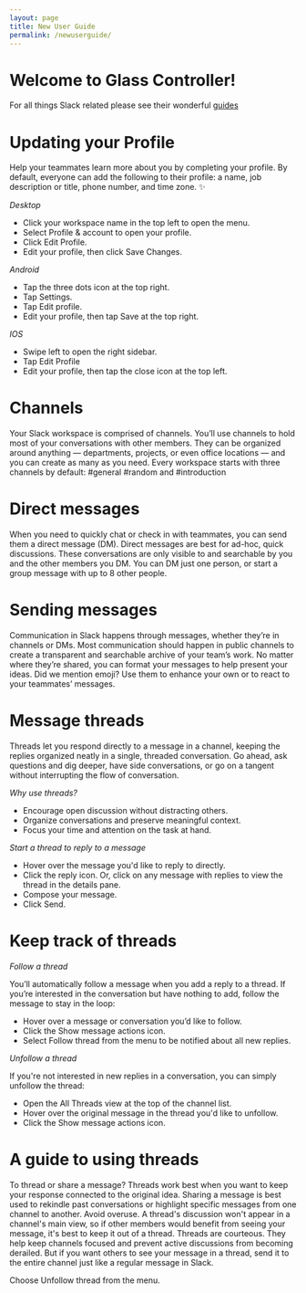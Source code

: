 ```yaml
---
layout: page
title: New User Guide	
permalink: /newuserguide/
---
```


# Welcome to Glass Controller!

For all things Slack related please see their wonderful [guides](https://get.slack.help/hc/en-us/categories/202622877-slack-guides)

# Updating your Profile

Help your teammates learn more about you by completing your profile. By default, everyone can add the following to their profile: a name, job description or title, phone number, and time zone. ✨

*Desktop*

- Click your workspace name in the top left to open the menu.
- Select Profile & account to open your profile.
- Click Edit Profile.
- Edit your profile, then click Save Changes.

*Android*

- Tap the three dots icon at the top right.
- Tap Settings.
- Tap Edit profile.
- Edit your profile, then tap Save at the top right.

*IOS*

- Swipe left to open the right sidebar.
- Tap Edit Profile
- Edit your profile, then tap the  close icon at the top left.

# Channels

Your Slack workspace is comprised of channels. You’ll use channels to hold most of your conversations with other members. They can be organized around anything — departments, projects, or even office locations — and you can create as many as you need. Every workspace starts with three channels by default:  #general #random and #introduction

# Direct messages 

When you need to quickly chat or check in with teammates, you can send them a direct message (DM). Direct messages are best for ad-hoc, quick discussions. These conversations are only visible to and searchable by you and the other members you DM. You can DM just one person, or start a group message with up to 8 other people.

# Sending messages

Communication in Slack happens through messages, whether they’re in channels or DMs. Most communication should happen in public channels to create a transparent and searchable archive of your team’s work. No matter where they’re shared, you can format your messages to help present your ideas. Did we mention emoji? Use them to enhance your own or to react to your teammates’ messages.

# Message threads

Threads let you respond directly to a message in a channel, keeping the replies organized neatly in a single, threaded conversation. Go ahead, ask questions and dig deeper, have side conversations, or go on a tangent without interrupting the flow of conversation.

*Why use threads?* 

- Encourage open discussion without distracting others.
- Organize conversations and preserve meaningful context. 
- Focus your time and attention on the task at hand.

*Start a thread to reply to a message*

- Hover over the message you'd like to reply to directly.
- Click the  reply icon. Or, click on any message with replies to view the thread in the details pane.
- Compose your message.
- Click Send. 

# Keep track of threads

*Follow a thread*

You’ll automatically follow a message when you add a reply to a thread. If you’re interested in the conversation but have nothing to add, follow the message to stay in the loop:

- Hover over a message or conversation you’d like to follow. 
- Click the   Show message actions icon.
- Select Follow thread from the menu to be notified about all new replies.

*Unfollow a thread* 

If you're not interested in new replies in a conversation, you can simply unfollow the thread:

- Open the All Threads view at the top of the channel list.
- Hover over the original message in the thread you'd like to unfollow. 
- Click the Show message actions icon.

# A guide to using threads
To thread or share a message? Threads work best when you want to keep your response connected to the original idea. Sharing a message is best used to rekindle past conversations or highlight specific messages from one channel to another. 
Avoid overuse. A thread's discussion won't appear in a channel's main view, so if other members would benefit from seeing your message, it's best to keep it out of a thread.
Threads are courteous. They help keep channels focused and prevent active discussions from becoming derailed. But if you want others to see your message in a thread, send it to the entire channel just like a regular message in Slack. 

Choose Unfollow thread from the menu.
